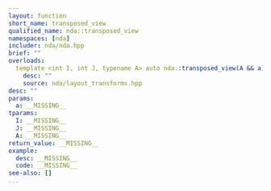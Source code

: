 ```yaml
---
layout: function
short_name: transposed_view
qualified_name: nda::transposed_view
namespaces: [nda]
includer: nda/nda.hpp
brief: ""
overloads:
  template <int I, int J, typename A> auto nda::transposed_view(A && a):
    desc: ""
    source: nda/layout_transforms.hpp
desc: ""
params:
  a: __MISSING__
tparams:
  I: __MISSING__
  J: __MISSING__
  A: __MISSING__
return_value: __MISSING__
example:
  desc: __MISSING__
  code: __MISSING__
see-also: []
...
```

